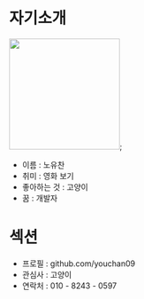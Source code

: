# 자기소개
<img src="https://encrypted-tbn2.gstatic.com/images?q=tbn:ANd9GcR1C0XX0G2NSOp5mmXPK6gwcRaZdCdmm3AQopYkwtzWCqfsv_VN06S8YeJZKyT7CnEmqo286gVeCHSUI2T3h7Z3zA" width="200"/>;
- 이름 : 노유찬
- 취미 : 영화 보기
- 좋아하는 것 : 고양이
- 꿈 : 개발자
# 섹션
- 프로필 : github.com/youchan09
- 관심사 : 고양이
- 연락처 : 010 - 8243 - 0597
